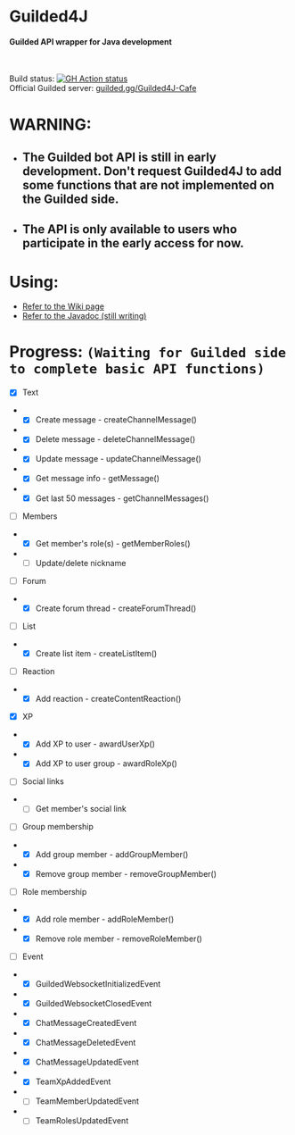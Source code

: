 # Guilded4J
#### Guilded API wrapper for Java development
<br>

Build status: [![GH Action status](https://github.com/MCUmbrella/Guilded4J/actions/workflows/maven.yml/badge.svg?branch=master)](https://github.com/MCUmbrella/Guilded4J/actions/workflows/maven.yml)<br>
Official Guilded server: [guilded.gg/Guilded4J-Cafe](https://www.guilded.gg/Guilded4J-Cafe)
# WARNING:
- ## The Guilded bot API is still in early development. Don't request Guilded4J to add some functions that are not implemented on the Guilded side.
- ## The API is only available to users who participate in the early access for now.
# Using:
- [Refer to the Wiki page](https://github.com/MCUmbrella/Guilded4J/wiki/How-to-use-Guilded4J-in-your-Maven-project)
- [Refer to the Javadoc (still writing)](http://docs.floatationdevice.vip/guilded4j/)
# Progress: `(Waiting for Guilded side to complete basic API functions)`
- [x] Text
- - [x] Create message - createChannelMessage()
- - [x] Delete message - deleteChannelMessage()
- - [x] Update message - updateChannelMessage()
- - [x] Get message info - getMessage()
- - [x] Get last 50 messages - getChannelMessages()
- [ ] Members
- - [x] Get member's role(s) - getMemberRoles()
- - [ ] Update/delete nickname
- [ ] Forum
- - [x] Create forum thread - createForumThread()
- [ ] List
- - [x] Create list item - createListItem()
- [ ] Reaction
- - [x] Add reaction - createContentReaction()
- [x] XP
- - [x] Add XP to user - awardUserXp()
- - [x] Add XP to user group - awardRoleXp()
- [ ] Social links
- - [ ] Get member's social link
- [ ] Group membership
- - [x] Add group member - addGroupMember()
- - [x] Remove group member - removeGroupMember()
- [ ] Role membership
- - [x] Add role member - addRoleMember()
- - [x] Remove role member - removeRoleMember()
- [ ] Event
- - [x] GuildedWebsocketInitializedEvent
- - [x] GuildedWebsocketClosedEvent
- - [x] ChatMessageCreatedEvent
- - [x] ChatMessageDeletedEvent
- - [x] ChatMessageUpdatedEvent
- - [x] TeamXpAddedEvent
- - [ ] TeamMemberUpdatedEvent
- - [ ] TeamRolesUpdatedEvent
